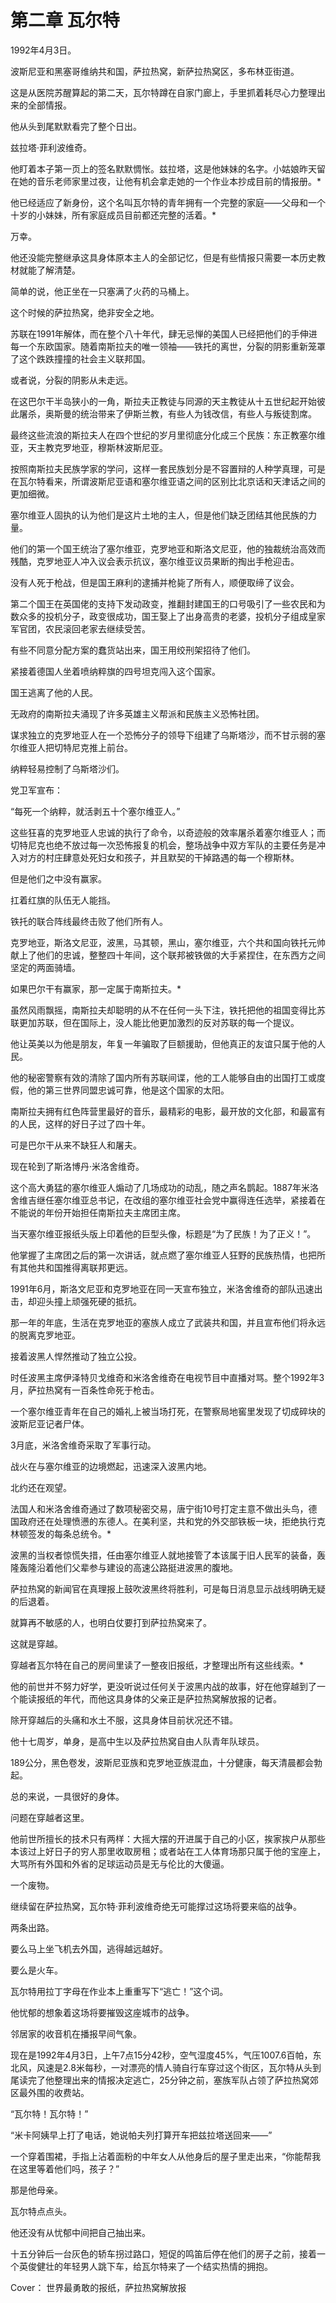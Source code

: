 # 第二章 瓦尔特



  



1992年4月3日。

波斯尼亚和黑塞哥维纳共和国，萨拉热窝，新萨拉热窝区，多布林亚街道。

这是从医院苏醒算起的第二天，瓦尔特蹲在自家门廊上，手里抓着耗尽心力整理出来的全部情报。

他从头到尾默默看完了整个日出。

兹拉塔·菲利波维奇。

他盯着本子第一页上的签名默默惆怅。兹拉塔，这是他妹妹的名字。小姑娘昨天留在她的音乐老师家里过夜，让他有机会拿走她的一个作业本抄成目前的情报册。*

他已经适应了新身份，这个名叫瓦尔特的青年拥有一个完整的家庭——父母和一个十岁的小妹妹，所有家庭成员目前都还完整的活着。*

万幸。

他还没能完整继承这具身体原本主人的全部记忆，但是有些情报只需要一本历史教材就能了解清楚。

简单的说，他正坐在一只塞满了火药的马桶上。

这个时候的萨拉热窝，绝非安全之地。

苏联在1991年解体，而在整个八十年代，肆无忌惮的美国人已经把他们的手伸进每一个东欧国家。随着南斯拉夫的唯一领袖——铁托的离世，分裂的阴影重新笼罩了这个跌跌撞撞的社会主义联邦国。

或者说，分裂的阴影从未走远。

在这巴尔干半岛狭小的一角，斯拉夫正教徒与同源的天主教徒从十五世纪起开始彼此屠杀，奥斯曼的统治带来了伊斯兰教，有些人为钱改信，有些人与叛徒割席。

最终这些流浪的斯拉夫人在四个世纪的岁月里彻底分化成三个民族：东正教塞尔维亚，天主教克罗地亚，穆斯林波斯尼亚。

按照南斯拉夫民族学家的学问，这样一套民族划分是不容置辩的人种学真理，可是在瓦尔特看来，所谓波斯尼亚语和塞尔维亚语之间的区别比北京话和天津话之间的更加细微。

塞尔维亚人固执的认为他们是这片土地的主人，但是他们缺乏团结其他民族的力量。

他们的第一个国王统治了塞尔维亚，克罗地亚和斯洛文尼亚，他的独裁统治高效而残酷，克罗地亚人冲入议会表示抗议，塞尔维亚议员果断的掏出手枪迎击。

没有人死于枪战，但是国王麻利的逮捕并枪毙了所有人，顺便取缔了议会。

第二个国王在英国佬的支持下发动政变，推翻封建国王的口号吸引了一些农民和为数众多的投机分子，政变很成功，国王娶上了出身高贵的老婆，投机分子组成皇家军官团，农民滚回老家去继续受苦。

有些不同意分配方案的蠢货站出来，国王用绞刑架招待了他们。

紧接着德国人坐着喷纳粹旗的四号坦克闯入这个国家。

国王逃离了他的人民。

无政府的南斯拉夫涌现了许多英雄主义帮派和民族主义恐怖社团。

谋求独立的克罗地亚人在一个恐怖分子的领导下组建了乌斯塔沙，而不甘示弱的塞尔维亚人把切特尼克推上前台。

纳粹轻易控制了乌斯塔沙们。

党卫军宣布：

“每死一个纳粹，就活剥五十个塞尔维亚人。”

这些狂喜的克罗地亚人忠诚的执行了命令，以奇迹般的效率屠杀着塞尔维亚人；而切特尼克也绝不放过每一次恐怖报复的机会，整场战争中双方军队的主要任务是冲入对方的村庄肆意处死妇女和孩子，并且默契的干掉路遇的每一个穆斯林。

但是他们之中没有赢家。

扛着红旗的队伍无人能挡。

铁托的联合阵线最终击败了他们所有人。

克罗地亚，斯洛文尼亚，波黑，马其顿，黑山，塞尔维亚，六个共和国向铁托元帅献上了他们的忠诚，整整四十年间，这个联邦被铁做的大手紧捏住，在东西方之间坚定的两面骑墙。

如果巴尔干有赢家，那一定属于南斯拉夫。*

虽然风雨飘摇，南斯拉夫却聪明的从不在任何一头下注，铁托把他的祖国变得比苏联更加苏联，但在国际上，没人能比他更加激烈的反对苏联的每一个提议。

他让英美以为他是朋友，年复一年骗取了巨额援助，但他真正的友谊只属于他的人民。

他的秘密警察有效的清除了国内所有苏联间谍，他的工人能够自由的出国打工或度假，他的第三世界同盟忠诚可靠，他是这个国家的太阳。

南斯拉夫拥有红色阵营里最好的音乐，最精彩的电影，最开放的文化部，和最富有的人民，这样的好日子过了四十年。

可是巴尔干从来不缺狂人和屠夫。

现在轮到了斯洛博丹·米洛舍维奇。

这个高大勇猛的塞尔维亚人煽动了几场成功的动乱，随之声名鹊起。1887年米洛舍维吉继任塞尔维亚总书记，在改组的塞尔维亚社会党中赢得连任选举，紧接着在不能说的年份开始担任南斯拉夫主席团主席。

当天塞尔维亚报纸头版上印着他的巨型头像，标题是“为了民族！为了正义！”。

他掌握了主席团之后的第一次讲话，就点燃了塞尔维亚人狂野的民族热情，也把所有其他共和国推得离联邦更远。

1991年6月，斯洛文尼亚和克罗地亚在同一天宣布独立，米洛舍维奇的部队迅速出击，却迎头撞上顽强死硬的抵抗。

那一年的年底，生活在克罗地亚的塞族人成立了武装共和国，并且宣布他们将永远的脱离克罗地亚。

接着波黑人悍然推动了独立公投。

时任波黑主席伊泽特贝戈维奇和米洛舍维奇在电视节目中直播对骂。整个1992年3月，萨拉热窝有一百条性命死于枪击。

一个塞尔维亚青年在自己的婚礼上被当场打死，在警察局地窖里发现了切成碎块的波斯尼亚记者尸体。

3月底，米洛舍维奇采取了军事行动。

战火在与塞尔维亚的边境燃起，迅速深入波黑内地。

北约还在观望。

法国人和米洛舍维奇通过了数项秘密交易，唐宁街10号打定主意不做出头鸟，德国政府还在处理愤懑的东德人。在美利坚，共和党的外交部铁板一块，拒绝执行克林顿签发的每条总统令。*

波黑的当权者惊慌失措，任由塞尔维亚人就地接管了本该属于旧人民军的装备，轰隆轰隆沿着他们父辈参与建设的高速公路挺进波黑的腹地。

萨拉热窝的新闻官在真理报上鼓吹波黑终将胜利，可是每日消息显示战线明确无疑的后退着。

就算再不敏感的人，也明白仗要打到萨拉热窝来了。

这就是穿越。

穿越者瓦尔特在自己的房间里读了一整夜旧报纸，才整理出所有这些线索。*

他的前世并不努力好学，更没听说过任何关于波黑内战的故事，好在他穿越到了一个能读报纸的年代，而他这具身体的父亲正是萨拉热窝解放报的记者。

除开穿越后的头痛和水土不服，这具身体目前状况还不错。

他十七周岁，单身，是高中生以及萨拉热窝自由人队青年队球员。

189公分，黑色卷发，波斯尼亚族和克罗地亚族混血，十分健康，每天清晨都会勃起。

总的来说，一具很好的身体。

问题在穿越者这里。

他前世所擅长的技术只有两样：大摇大摆的开进属于自己的小区，挨家挨户从那些本该过上好日子的穷人那里收取房租；或者站在工人体育场那只属于他的宝座上，大骂所有外国和外省的足球运动员是无与伦比的大傻逼。

一个废物。

继续留在萨拉热窝，瓦尔特·菲利波维奇绝无可能撑过这场将要来临的战争。

两条出路。

要么马上坐飞机去外国，逃得越远越好。

要么是火车。

瓦尔特用拉丁字母在作业本上重重写下“逃亡！”这个词。

他忧郁的想象着这场将要摧毁这座城市的战争。

邻居家的收音机在播报早间气象。

现在是1992年4月3日，上午7点15分42秒，空气湿度45%，气压1007.6百帕，东北风，风速是2.8米每秒，一对漂亮的情人骑自行车穿过这个街区，瓦尔特从头到尾读完了他整理出来的情报决定逃亡，25分钟之前，塞族军队占领了萨拉热窝郊区最外围的收费站。

“瓦尔特！瓦尔特！”

“米卡阿姨早上打了电话，她说帕夫列打算开车把兹拉塔送回来——”

一个穿着围裙，手指上沾着面粉的中年女人从他身后的屋子里走出来，“你能帮我在这里等着他们吗，孩子？”

那是他母亲。

瓦尔特点点头。

他还没有从忧郁中间把自己抽出来。

十五分钟后一台灰色的轿车拐过路口，短促的鸣笛后停在他们的房子之前，接着一个英俊健壮的年轻男人跳下车，给瓦尔特来了一个结实热情的拥抱。







Cover：
世界最勇敢的报纸，萨拉热窝解放报